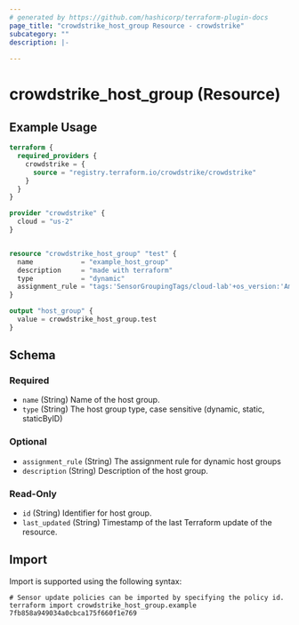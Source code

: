 ```yaml
---
# generated by https://github.com/hashicorp/terraform-plugin-docs
page_title: "crowdstrike_host_group Resource - crowdstrike"
subcategory: ""
description: |-
  
---
```


# crowdstrike_host_group (Resource)



## Example Usage

```terraform
terraform {
  required_providers {
    crowdstrike = {
      source = "registry.terraform.io/crowdstrike/crowdstrike"
    }
  }
}

provider "crowdstrike" {
  cloud = "us-2"
}


resource "crowdstrike_host_group" "test" {
  name            = "example_host_group"
  description     = "made with terraform"
  type            = "dynamic"
  assignment_rule = "tags:'SensorGroupingTags/cloud-lab'+os_version:'Amazon Linux 2'"
}

output "host_group" {
  value = crowdstrike_host_group.test
}
```

<!-- schema generated by tfplugindocs -->
## Schema

### Required

- `name` (String) Name of the host group.
- `type` (String) The host group type, case sensitive (dynamic, static, staticByID)

### Optional

- `assignment_rule` (String) The assignment rule for dynamic host groups
- `description` (String) Description of the host group.

### Read-Only

- `id` (String) Identifier for host group.
- `last_updated` (String) Timestamp of the last Terraform update of the resource.

## Import

Import is supported using the following syntax:

```shell
# Sensor update policies can be imported by specifying the policy id.
terraform import crowdstrike_host_group.example 7fb858a949034a0cbca175f660f1e769
```
